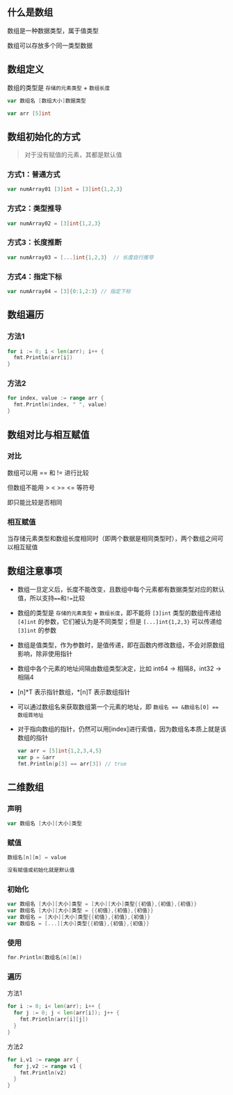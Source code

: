 ## 什么是数组

数组是一种数据类型，属于值类型

数组可以存放多个同一类型数据



## 数组定义

数组的类型是 `存储的元素类型` + `数组长度`

```go
var 数组名 [数组大小]数据类型
```

```go
var arr [5]int
```



## 数组初始化的方式

> 对于没有赋值的元素，其都是默认值

### 方式1：普通方式

```go
var numArray01 [3]int = [3]int{1,2,3}
```

### 方式2：类型推导

```go
var numArray02 = [3]int{1,2,3}
```

### 方式3：长度推断

```go
var numArray03 = [...]int{1,2,3}  // 长度自行推导
```

### 方式4：指定下标

```go
var numArray04 = [3]{0:1,2:3} // 指定下标
```



## 数组遍历

### 方法1

```go
for i := 0; i < len(arr); i++ {
  fmt.Println(arr[i])
}
```

### 方法2

```go
for index, value := range arr {
  fmt.Println(index, " ", value)
}
```



## 数组对比与相互赋值

### 对比

数组可以用 == 和 != 进行比较

但数组不能用 > < >= <= 等符号

即只能比较是否相同

### 相互赋值

当存储元素类型和数组长度相同时（即两个数据是相同类型时），两个数组之间可以相互赋值



## 数组注意事项

* 数组一旦定义后，长度不能改变，且数组中每个元素都有数据类型对应的默认值，所以支持`==`和`!=`比较

* 数组的类型是 `存储的元素类型` + `数组长度`，即不能将 `[3]int` 类型的数组传递给 `[4]int` 的参数，它们被认为是不同类型；但是 `[...]int{1,2,3}` 可以传递给 `[3]int` 的参数

* 数组是值类型，作为参数时，是值传递，即在函数内修改数组，不会对原数组影响，除非使用指针

* 数组中各个元素的地址间隔由数组类型决定，比如 int64 -> 相隔8，int32 -> 相隔4

* [n]*T 表示指针数组，\*[n]T 表示数组指针

* 可以通过数组名来获取数组第一个元素的地址，即 `数组名 == &数组名[0] == 数组首地址`

* 对于指向数组的指针，仍然可以用[index]进行索值，因为数组名本质上就是该数组的指针

  ```go
  var arr = [5]int{1,2,3,4,5}
  var p = &arr
  fmt.Println(p[3] == arr[3]) // true
  ```

  

## 二维数组

### 声明

```go
var 数组名 [大小][大小]类型
```

### 赋值

```go
数组名[n][m] = value

没有赋值或初始化就是默认值
```

### 初始化

```go
var 数组名 [大小][大小]类型 = [大小][大小]类型{{初值},{初值},{初值}}
var 数组名 [大小][大小]类型 = {{初值},{初值},{初值}}
var 数组名 = [大小][大小]类型{{初值},{初值},{初值}}
var 数组名 = [...][大小]类型{{初值},{初值},{初值}}
```

### 使用

```go
fmr.Println(数组名[n][m]) 
```

### 遍历

方法1

```go
for i := 0; i< len(arr); i++ {
  for j := 0; j < len(arr[i]); j++ {
    fmt.Println(arr[i][j])
  }
}
```

方法2

```go
for i,v1 := range arr {
  for j,v2 := range v1 {
    fmt.Println(v2)
  }
}
```

